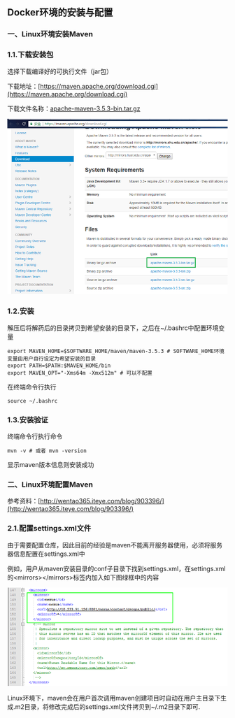 ## Docker环境的安装与配置

### 一、Linux环境安装Maven

### 1.1.下载安装包

选择下载编译好的可执行文件（jar包）

下载地址：[https://maven.apache.org/download.cgi](https://maven.apache.org/download.cgi)

下载文件名称：[apache-maven-3.5.3-bin.tar.gz](http://mirrors.shu.edu.cn/apache/maven/maven-3/3.5.3/binaries/apache-maven-3.5.3-bin.tar.gz)

![](/assets/java001_001.png)

### 1.2.安装

解压后将解药后的目录拷贝到希望安装的目录下，之后在~/.bashrc中配置环境变量

```shell
export MAVEN_HOME=$SOFTWARE_HOME/maven/maven-3.5.3 # SOFTWARE_HOME环境变量由用户自行设定为希望安装的目录
export PATH=$PATH:$MAVEN_HOME/bin
export MAVEN_OPT="-Xms64m -Xmx512m" # 可以不配置
```

在终端命令行执行

```shell
source ~/.bashrc
```

### 1.3.安装验证

终端命令行执行命令

```shell
mvn -v # 或者 mvn -version
```

显示maven版本信息则安装成功

### 二、Linux环境配置Maven

参考资料：[http://wentao365.iteye.com/blog/903396/](http://wentao365.iteye.com/blog/903396/)

### 2.1.配置settings.xml文件

由于需要配置仓库，因此目前的经验是maven不能离开服务器使用，必须将服务器信息配置在settings.xml中

例如，用户从maven安装目录的conf子目录下找到settings.xml，在settings.xml的&lt;mirrors&gt;&lt;/mirrors&gt;标签内加入如下图绿框中的内容

![](/assets/java002_001.png)

Linux环境下，maven会在用户首次调用maven创建项目时自动在用户主目录下生成.m2目录，将修改完成后的settings.xml文件拷贝到~/.m2目录下即可.

